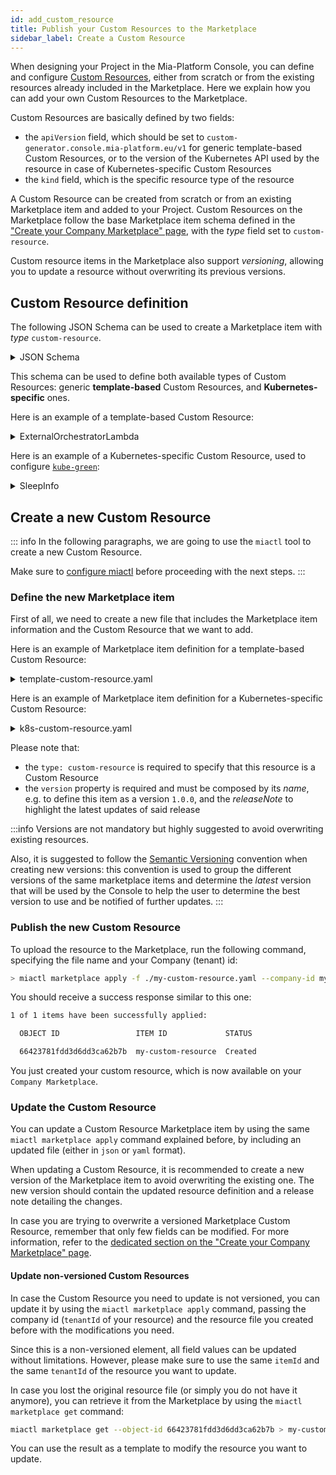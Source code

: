 ```yaml
---
id: add_custom_resource
title: Publish your Custom Resources to the Marketplace
sidebar_label: Create a Custom Resource
---
```


When designing your Project in the Mia-Platform Console, you can define and configure [Custom Resources](/console/design-your-projects/custom-resources/custom-resources.md), either from scratch or from the existing resources already included in the Marketplace. Here we explain how you can add your own Custom Resources to the Marketplace.

Custom Resources are basically defined by two fields:

- the `apiVersion` field, which should be set to `custom-generator.console.mia-platform.eu/v1` for generic template-based Custom Resources, or to the version of the Kubernetes API used by the resource in case of Kubernetes-specific Custom Resources
- the `kind` field, which is the specific resource type of the resource

A Custom Resource can be created from scratch or from an existing Marketplace item and added to your Project. Custom Resources on the Marketplace follow the base Marketplace item schema defined in the ["Create your Company Marketplace" page](/marketplace/add_to_marketplace/create_your_company_marketplace.md#how-to-configure-a-new-item), with the _type_ field set to `custom-resource`.

Custom resource items in the Marketplace also support _versioning_, allowing you to update a resource without overwriting its previous versions.

## Custom Resource definition

The following JSON Schema can be used to create a Marketplace item with _type_ `custom-resource`.

<details><summary>JSON Schema</summary>
<p>

```json
{
    "type": "object",
    "additionalProperties": false,
    "properties": {
        "name": {
            "type": "string"
        },
        "generator": {
            "type": "object",
            "properties": {
                "type": {
                    "type": "string",
                    "enum": ["template"]
                },
                "configurationBaseFolder": {
                    "type": "string"
                },
                "templates": {
                    "type": "array",
                    "items": {
                        "type": "object",
                        "properties": {
                            "template": {
                                "type": "string"
                            },
                            "name": {
                                "type": "string"
                            },
                            "fileExtension": {
                                "type": "string",
                                "description": "The extension of the file to generate. If not set, default is .yml"
                            },
                            "folderName": {
                                "type": "string",
                                "description": "The name of the folder where the file will be created, below the configurationBaseFolder"
                            }
                        },
                        "required": [
                            "template",
                            "name"
                        ]
                    }
                }
            },
            "required": ["type", "templates"]
        },
        "meta": {
            "type": "object",
            "properties": {
                "kind": {
                    "type": "string"
                },
                "apiVersion": {
                    "type": "string"
                }
            }
        },
        "spec": {
            "type": "object"
        },
        "attributes": {
            "type": "object",
            "description": "Attributes to be used to generate the form to manage the Custom Resource",
            "additionalProperties": {
            "type": "object",
            "properties": {
                "type": {
                    "type": "string",
                    "enum": ["input"]
                    }
                }
            }
        },
        "service": {
            "type": "object",
            "properties": {
                "archive": {
                    "type": "string",
                    "description": "URL for an tar.gz archive to be used to generate a new repository"
                }
            }
        },
        "labels": {
            "type": "array",
            "items": {
                "type": "object",
                "properties": {
                    "name": {
                        "type": "string"
                    },
                    "value": {
                        "type": "string"
                    }
                }
            }
        },
        "annotations": {
            "type": "array",
            "items": {
                "type": "object",
                "properties": {
                    "name": {
                        "type": "string"
                    },
                    "value": {
                        "type": "string"
                    }
                }
            }
        }
    }
}
```

</p>
</details>

This schema can be used to define both available types of Custom Resources: generic **template-based** Custom Resources, and **Kubernetes-specific** ones.

Here is an example of a template-based Custom Resource:

<details>
<summary>ExternalOrchestratorLambda</summary>
<p>

```yaml
name: ExternalOrchestratorLambda
meta:
    kind: ExternalOrchestratorLambda
    apiVersion: custom-generator.console.mia-platform.eu/v1
spec:
  code: the code
generator:
  type: template
  configurationBaseFolder: base-folder-name
  templates:
    - template: this template can take some values from the spec, such as %spec.code%
      name: template-name
      fileExtension: json # default is yaml
      folderName: template-folder-name
```

</p>
</details>

Here is an example of a Kubernetes-specific Custom Resource, used to configure [`kube-green`](https://kube-green.dev/):

<details>
<summary>SleepInfo</summary>
<p>

```yaml
name: sleepInfo
meta:
    apiVersion: kube-green.com/v1alpha1
    kind: SleepInfo
spec:
    sleepAt: "20:00"
    timeZone: Europe/Rome
    weekdays: "1-5"
```

</p>
</details>

## Create a new Custom Resource

::: info
In the following paragraphs, we are going to use the `miactl` tool to create a new Custom Resource.

Make sure to [configure miactl](/cli/miactl/20_setup.md) before proceeding with the next steps.
:::

### Define the new Marketplace item

First of all, we need to create a new file that includes the Marketplace item information and the Custom Resource that we want to add.

Here is an example of Marketplace item definition for a template-based Custom Resource:

<details>
<summary>template-custom-resource.yaml</summary>
<p>

```yaml
name: Google Cloud Function External
description: Google Function Template with external repository handled by Developer Team
type: custom-resource
tenantId: my-company-id
itemId: google-function-external-template
image:
  localPath: ../../images/google-cloud-functions.png
supportedByImage:
  localPath: ../../images/mia-platform-logo.png
categoryId: serverless
version:
  name: 1.0.0
  releaseNote: Initial release
resources:
  meta:
    apiVersion: custom-generator.console.mia-platform.eu/v1
    kind: GoogleFunctionTemplateGenerator
  name: my-google-function
  spec:
    targetRuntime: nodejs20.x
    helloMessage: Say hello from your Cloud Function
    targetRepositoryId: 1234
  generator:
    configurationBaseFolder: googlecloudfunctions
    templates:
      - name: configs
        template: |
          TARGET_RUNTIME=%spec.targetRuntime%
          HELLO_MESSAGE=%spec.helloMessage%
          TARGET_REPOSITORY_ID=%spec.targetRepositoryId%
        fileExtension: env
    type: template
```

</p>
</details>

Here is an example of Marketplace item definition for a Kubernetes-specific Custom Resource:

<details>
<summary>k8s-custom-resource.yaml</summary>
<p>

```yaml
name: Traefik IngressRoute
description: The configuration of the IngressRoute resource for Traefik
type: custom-resource
tenantId: my-company-id
itemId: traefik-ingressroute
imageUrl: imageUrl.png
supportedByImageUrl: supportedByImageUrl.png
supportedBy: my-company-id
categoryId: kubernetes-custom-resource
version:
  name: 1.0.0
  releaseNote: Initial release
documentation:
  type: externalLink
  url: https://docs.mia-platform.eu/docs/infrastructure/paas/tools/traefik#expose-an-endpoint
resources:
  name: default
  meta:
    apiVersion: traefik.io/v1alpha1
    kind: IngressRoute
  labels:
    - name: app.kubernetes.io/instance
      value: ingress-controller
  spec:
    entryPoints:
      - websecure
    routes:
      - match: Host(`{{PROJECT_HOST}}`)
        kind: Rule
        services:
        - name: api-gateway
          port: 8080
```

</p>
</details>

Please note that:

- the `type: custom-resource` is required to specify that this resource is a Custom Resource
- the `version` property is required and must be composed by its _name_, e.g. to define this item as a version `1.0.0`, and the _releaseNote_ to highlight the latest updates of said release

:::info
Versions are not mandatory but highly suggested to avoid overwriting existing resources.

Also, it is suggested to follow the [Semantic Versioning](https://semver.org/) convention when creating new versions: this convention is used to group the different versions of the same marketplace items and determine the _latest_ version that will be used by the Console to help the user to determine the best version to use and be notified of further updates.
:::

### Publish the new Custom Resource

To upload the resource to the Marketplace, run the following command, specifying the file name and your Company (tenant) id:

```bash
> miactl marketplace apply -f ./my-custom-resource.yaml --company-id my-company-id
```

You should receive a success response similar to this one:

```bash
1 of 1 items have been successfully applied:

  OBJECT ID                 ITEM ID             STATUS   

  66423781fdd3d6dd3ca62b7b  my-custom-resource  Created 
```

You just created your custom resource, which is now available on your `Company Marketplace`.

### Update the Custom Resource

You can update a Custom Resource Marketplace item by using the same `miactl marketplace apply` command explained before, by including an updated file (either in `json` or `yaml` format).

When updating a Custom Resource, it is recommended to create a new version of the Marketplace item to avoid overwriting the existing one.
The new version should contain the updated resource definition and a release note detailing the changes.

In case you are trying to overwrite a versioned Marketplace Custom Resource, remember that only few fields can be modified.
For more information, refer to the [dedicated section on the "Create your Company Marketplace" page](/marketplace/add_to_marketplace/create_your_company_marketplace.md#editing-a-versioned-resource).

#### Update non-versioned Custom Resources

In case the Custom Resource you need to update is not versioned, you can update it by using the `miactl marketplace apply` command, passing the company id (`tenantId` of your resource) and the resource file you created before with the modifications you need.

Since this is a non-versioned element, all field values can be updated without limitations. However, please make sure to use the same `itemId` and the same `tenantId` of the resource you want to update.

In case you lost the original resource file (or simply you do not have it anymore), you can retrieve it from the Marketplace by using the `miactl marketplace get` command:

```bash
miactl marketplace get --object-id 66423781fdd3d6dd3ca62b7b > my-custom-resource.yaml
```

You can use the result as a template to modify the resource you want to update.
